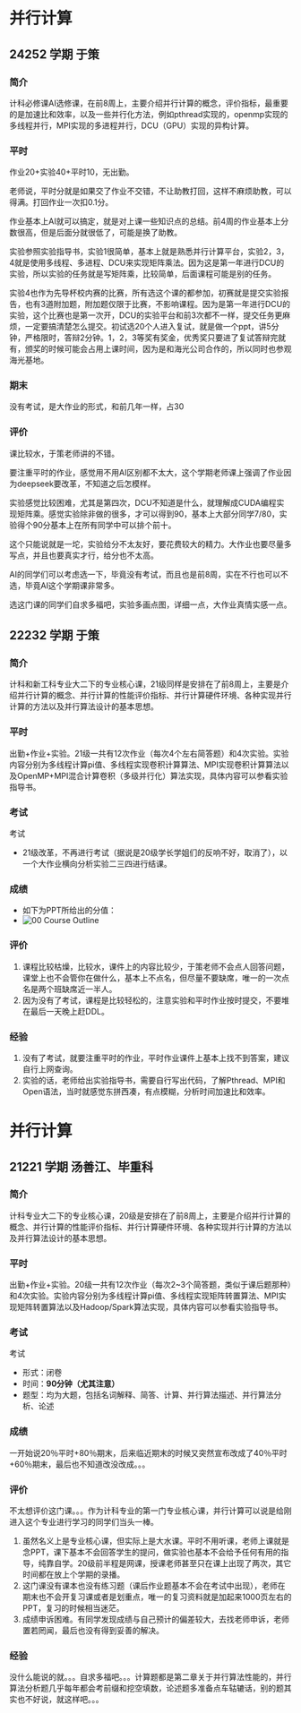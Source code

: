 # 并行计算

## 24252 学期 于策

### 简介  

计科必修课AI选修课，在前8周上，主要介绍并行计算的概念，评价指标，最重要的是加速比和效率，以及一些并行化方法，例如pthread实现的，openmp实现的多线程并行，MPI实现的多进程并行，DCU（GPU）实现的异构计算。

### 平时

作业20+实验40+平时10，无出勤。

老师说，平时分就是如果交了作业不交错，不让助教打回，这样不麻烦助教，可以得满。打回作业一次扣0.1分。

作业基本上AI就可以搞定，就是对上课一些知识点的总结。前4周的作业基本上分数很高，但是后面分就很低了，可能是换了助教。

实验参照实验指导书，实验1很简单，基本上就是熟悉并行计算平台，实验2，3，4就是使用多线程、多进程、DCU来实现矩阵乘法。因为这是第一年进行DCU的实验，所以实验的任务就是写矩阵乘，比较简单，后面课程可能是别的任务。

实验4也作为先导杯校内赛的比赛，所有选这个课的都参加，初赛就是提交实验报告，也有3道附加题，附加题仅限于比赛，不影响课程。因为是第一年进行DCU的实验，这个比赛也是第一次开，DCU的实验平台和前3次都不一样，提交任务更麻烦，一定要搞清楚怎么提交。初试选20个人进入复试，就是做一个ppt，讲5分钟，严格限时，答辩2分钟。1，2，3等奖有奖金，优秀奖只要进了复试答辩完就有，颁奖的时候可能会占用上课时间，因为是和海光公司合作的，所以同时也参观海光基地。

### 期末

没有考试，是大作业的形式，和前几年一样，占30

### 评价

课比较水，于策老师讲的不错。

要注重平时的作业，感觉用不用AI区别都不太大，这个学期老师课上强调了作业因为deepseek要改革，不知道之后怎模样。

实验感觉比较困难，尤其是第四次，DCU不知道是什么，就理解成CUDA编程实现矩阵乘。感觉实验除非做的很多，才可以得到90，基本上大部分同学7/80，实验得个90分基本上在所有同学中可以排个前十。

这个只能说就是一坨，实验给分不太友好，要花费较大的精力。大作业也要尽量多写点，并且也要真实才行，给分也不太高。

AI的同学们可以考虑选一下，毕竟没有考试，而且也是前8周，实在不行也可以不选，毕竟AI这个学期课非常多。

选这门课的同学们自求多福吧，实验多画点图，详细一点，大作业真情实感一点。

## 22232 学期 于策

### 简介

计科和新工科专业大二下的专业核心课，21级同样是安排在了前8周上，主要是介绍并行计算的概念、并行计算的性能评价指标、并行计算硬件环境、各种实现并行计算的方法以及并行算法设计的基本思想。

### 平时

出勤+作业+实验。21级一共有12次作业（每次4个左右简答题）和4次实验。实验内容分别为多线程计算pi值、多线程实现卷积计算算法、MPI实现卷积计算算法以及OpenMP+MPI混合计算卷积（多级并行化）算法实现，具体内容可以参看实验指导书。

### 考试

考试

- 21级改革，不再进行考试（据说是20级学长学姐们的反响不好，取消了），以一个大作业横向分析实验二三四进行结课。

### 成绩

- 如下为PPT所给出的分值：
- ![00 Course Outline](https://user-images.githubusercontent.com/100297006/233917129-8d27b13a-d2bb-40e6-b719-36b5f44fbcc5.jpg)


### 评价

1. 课程比较枯燥，比较水，课件上的内容比较少，于策老师不会点人回答问题，课堂上也不会管你在做什么，基本上不点名，但尽量不要缺席，唯一的一次点名是两个班缺席近一半人。
2. 因为没有了考试，课程是比较轻松的，注意实验和平时作业按时提交，不要堆在最后一天晚上赶DDL。

### 经验

1. 没有了考试，就要注重平时的作业，平时作业课件上基本上找不到答案，建议自行上网查询。
2. 实验的话，老师给出实验指导书，需要自行写出代码，了解Pthread、MPI和Open语法，当时就感觉东拼西凑，有点模糊，分析时间加速比和效率。


# 并行计算

## 21221 学期 汤善江、毕重科

### 简介

计科专业大二下的专业核心课，20级是安排在了前8周上，主要是介绍并行计算的概念、并行计算的性能评价指标、并行计算硬件环境、各种实现并行计算的方法以及并行算法设计的基本思想。

### 平时

出勤+作业+实验。20级一共有12次作业（每次2~3个简答题，类似于课后题那种）和4次实验。实验内容分别为多线程计算pi值、多线程实现矩阵转置算法、MPI实现矩阵转置算法以及Hadoop/Spark算法实现，具体内容可以参看实验指导书。

### 考试

考试

- 形式：闭卷
- 时间：**90分钟（尤其注意）**
- 题型：均为大题，包括名词解释、简答、计算、并行算法描述、并行算法分析、论述

### 成绩

一开始说20％平时+80％期末，后来临近期末的时候又突然宣布改成了40％平时+60％期末，最后也不知道改没改成。。。

### 评价

不太想评价这门课。。。作为计科专业的第一门专业核心课，并行计算可以说是给刚进入这个专业进行学习的同学们当头一棒。

1. 虽然名义上是专业核心课，但实际上是大水课。平时不用听课，老师上课就是念PPT，课下基本不会回答学生的提问，做实验也基本不会给予任何有用的指导，纯靠自学。20级前半程是网课，授课老师甚至只在课上出现了两次，其它时间都在放上个学期的录播。
2. 这门课没有课本也没有练习题（课后作业题基本不会在考试中出现），老师在期末也不会开复习课或者是划重点，唯一的复习资料就是加起来1000页左右的PPT，复习的时候相当迷茫。
3. 成绩申诉困难。有同学发现成绩与自己预计的偏差较大，去找老师申诉，老师置若罔闻，最后也没有得到妥善的解决。

### 经验

没什么能说的就。。。自求多福吧。。。计算题都是第二章关于并行算法性能的，并行算法分析题几乎每年都会考前缀和挖空填数，论述题多准备点车轱辘话，别的题其实也不好说，就这样吧。。。
